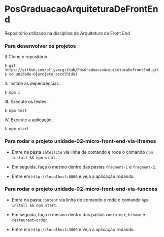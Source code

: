 # PosGraduacaoArquiteturaDeFrontEnd

Repositório utilizado na disciplina de Arquitetura de Front End

### Para desenvolver os projetos

I) Clone o repositório.

```console
$ git https://github.com/ollyvergithub/PosGraduacaoArquiteturaDeFrontEnd.git
$ cd unidade-0[projeto_escolhido]
```

II. Instale as dependências.

```console
$ npm i
```

III. Execute os testes.

```console
$ npm test
```

IV. Execute a aplicação.

```console
$ npm start
```

### Para rodar o projeto unidade-02-micro-front-end-via-iframes

* Entre na pasta `satellite` via linha de comando e rode o comando `npm install && npm start`.

* Em seguida, faça o mesmo dentro das pastas `fragment-1` e `fragment-2`.

* Entre em `http://localhost:8000` e veja a aplicação rodando.


### Para rodar o projeto unidade-02-micro-front-end-via-funcoes

* Entre na pasta `content` via linha de comando e rode o comando `npm install && npm start`.

* Em seguida, faça o mesmo dentro das pastas `container`, `browse` e `restaurant-order`.

* Entre em `http://localhost:3000` e veja a aplicação rodando.


